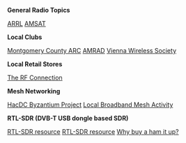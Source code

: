 **General Radio Topics**

[ARRL](http://www.arrl.org) [AMSAT](http://www.amsat.org)

**Local Clubs**

[Montgomery County ARC](http://www.marcclub.org/)
[AMRAD](http://amrad.org/) [Vienna Wireless
Society](http://www.viennawireless.org/home.php)

**Local Retail Stores**

[The RF Connection](https://www.therfc.com/)

**Mesh Networking**

[HacDC Byzantium Project](http://project-byzantium.org/) [Local
Broadband Mesh Activity](http://www.remoteamateur.com/)

**RTL-SDR (DVB-T USB dongle based SDR)**

[RTL-SDR resource](http://sdr.osmocom.org/trac/wiki/rtl-sdr) [RTL-SDR
resource](http://rtlsdr.org/) [Why buy a ham it
up?](http://www.rtl-sdr.com/rtl-sdr-direct-sampling-mode/)
